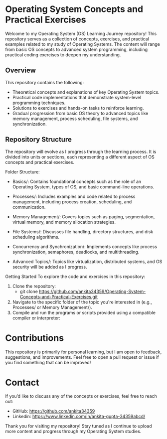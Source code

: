 # Operating System Concepts and Practical Exercises
Welcome to my Operating System (OS) Learning Journey repository! This repository serves as a collection of concepts, exercises, and practical examples related to my study of Operating Systems. The content will range from basic OS concepts to advanced system programming, including practical coding exercises to deepen my understanding.

## Overview

This repository contains the following:

 - Theoretical concepts and explanations of key Operating System topics.
 - Practical code implementations that demonstrate system-level programming techniques.
 - Solutions to exercises and hands-on tasks to reinforce learning.
 - Gradual progression from basic OS theory to advanced topics like memory management, process scheduling, file systems, and synchronization.

## Repository Structure

The repository will evolve as I progress through the learning process. It is divided into units or sections, each representing a different aspect of OS concepts and practical exercises.

Folder Structure:

 - Basics/:
Contains foundational concepts such as the role of an Operating System, types of OS, and basic command-line operations.

 - Processes/:
Includes examples and code related to process management, including process creation, scheduling, and communication.

- Memory Management/:
Covers topics such as paging, segmentation, virtual memory, and memory allocation strategies.

- File Systems/:
Discusses file handling, directory structures, and disk scheduling algorithms.

- Concurrency and Synchronization/:
Implements concepts like process synchronization, semaphores, deadlocks, and multithreading.

- Advanced Topics/:
Topics like virtualization, distributed systems, and OS security will be added as I progress.

Getting Started
To explore the code and exercises in this repository:

 1. Clone the repository:
    - git clone https://github.com/ankita34359/Operating-System-Concepts-and-Practical-Exercises.git
 2. Navigate to the specific folder of the topic you're interested in (e.g., Processes/ or Memory Management/).
 3. Compile and run the programs or scripts provided using a compatible compiler or interpreter:

# Contributions
This repository is primarily for personal learning, but I am open to feedback, suggestions, and improvements. Feel free to open a pull request or issue if you find something that can be improved!

# Contact
If you’d like to discuss any of the concepts or exercises, feel free to reach out:

 - GitHub: https://github.com/ankita34359
 - Linkedin: https://www.linkedin.com/in/ankita-gupta-34359abcd/

Thank you for visiting my repository! Stay tuned as I continue to upload more content and progress through my Operating System studies.

